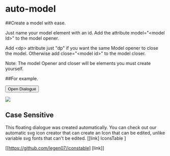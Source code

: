 # auto-model
##Create a model with ease.

Just name your model element with an id.
Add the attribute model="&lt;model Id>" to the model opener.

Add &lt;dp> attribute just "dp" if you want the same Model opener to close the model.
Otherwise add close="&lt;model id>" to the model closer.

Note: The model Opener and closer will be elements you must create yourself. 


##For example. 

<button model="#floating-dialogue" dp> Open Dialogue </button>

<div id="floating-dialogue">
  <img src="https://placehold.co/600x400">

  <article>
    <h2>Case Sensitive</h2>
    <p>
      This floating dialogue was created automatically. 
      You can check out our automatic svg icon creator that can create an Icon that can be edited, unlike variable svg fonts that can't be edited.
      [[link] IconsTable ]
    </p>
  </article>
</div>

[[https://github.com/legen07/iconstable] [link]]
